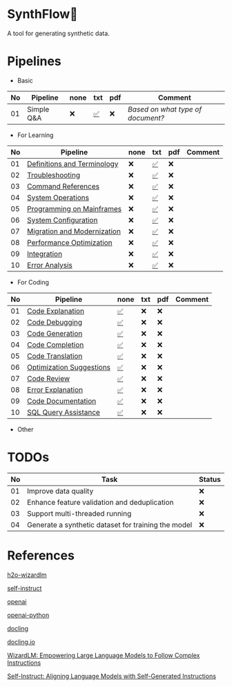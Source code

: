 # SynthFlow🍃

A tool for generating synthetic data.

# Pipelines

- Basic

|No|Pipeline|none|txt|pdf|Comment|
|---|---|---|---|---|---|
|01|Simple Q&A|❌|[✅](pipelines/Basic.py#L4)|❌|*Based on what type of document?*|

- For Learning

|No|Pipeline|none|txt|pdf|Comment|
|---|---|---|---|---|---|
|01|[Definitions and Terminology](docs/mainframe_learning_instruction_data.md#1-definitions-and-terminology)|❌|[✅](pipelines/Learning.py#L572)|❌||
|02|[Troubleshooting](docs/mainframe_learning_instruction_data.md#2-troubleshooting)|❌|[✅](pipelines/Learning.py#L513)|❌||
|03|[Command References](docs/mainframe_learning_instruction_data.md#3-command-references)|❌|[✅](pipelines/Learning.py#L454)|❌||
|04|[System Operations](docs/mainframe_learning_instruction_data.md#4-system-operations)|❌|[✅](pipelines/Learning.py#L395)|❌||
|05|[Programming on Mainframes](docs/mainframe_learning_instruction_data.md#5-programming-on-mainframes)|❌|[✅](pipelines/Learning.py#L336)|❌||
|06|[System Configuration](docs/mainframe_learning_instruction_data.md#6-system-configuration)|❌|[✅](pipelines/Learning.py#L276)|❌||
|07|[Migration and Modernization](docs/mainframe_learning_instruction_data.md#7-migration-and-modernization)|❌|[✅](pipelines/Learning.py#L217)|❌||
|08|[Performance Optimization](docs/mainframe_learning_instruction_data.md#8-performance-optimization)|❌|[✅](pipelines/Learning.py#L158)|❌||
|09|[Integration](docs/mainframe_learning_instruction_data.md#9-integration)|❌|[✅](pipelines/Learning.py#L99)|❌||
|10|[Error Analysis](docs/mainframe_learning_instruction_data.md#10-error-analysis)|❌|[✅](pipelines/Learning.py#L40)|❌||

- For Coding

|No|Pipeline|none|txt|pdf|Comment|
|---|---|---|---|---|---|
|01|[Code Explanation](docs/coding_instruction_data.md#1-code-explanation)|[✅](pipelines/Coding.py#L685)|❌|❌||
|02|[Code Debugging](docs/coding_instruction_data.md#2-code-debugging)|[✅](pipelines/Coding.py#L626)|❌|❌||
|03|[Code Generation](docs/coding_instruction_data.md#3-code-generation)|[✅](pipelines/Coding.py#L570)|❌|❌||
|04|[Code Completion](docs/coding_instruction_data.md#4-code-completion)|[✅](pipelines/Coding.py#L486)|❌|❌||
|05|[Code Translation](docs/coding_instruction_data.md#5-code-translation)|[✅](pipelines/Coding.py#L410)|❌|❌||
|06|[Optimization Suggestions](docs/coding_instruction_data.md#6-optimization-suggestions)|[✅](pipelines/Coding.py#L329)|❌|❌||
|07|[Code Review](docs/coding_instruction_data.md#7-code-review)|[✅](pipelines/Coding.py#L243)|❌|❌||
|08|[Error Explanation](docs/coding_instruction_data.md#8-error-explanation)|[✅](pipelines/Coding.py#L181)|❌|❌||
|09|[Code Documentation](docs/coding_instruction_data.md#9-code-documentation)|[✅](pipelines/Coding.py#L97)|❌|❌||
|10|[SQL Query Assistance](docs/coding_instruction_data.md#10-sql-query-assistance)|[✅](pipelines/Coding.py#L40)|❌|❌||

- Other

# TODOs
| No | Task                                         | Status |
|----|----------------------------------------------|--------|
| 01 | Improve data quality                         | ❌     |
| 02 | Enhance feature validation and deduplication | ❌     |
| 03 | Support multi-threaded running               | ❌     |
| 04 | Generate a synthetic dataset for training the model | ❌ |

# References

[h2o-wizardlm](https://github.com/h2oai/h2o-wizardlm?tab=readme-ov-file)

[self-instruct](https://github.com/yizhongw/self-instruct)

[openai](https://platform.openai.com/docs/overview)

[openai-python](https://github.com/locchh/openai-python)

[docling](https://github.com/DS4SD/docling)

[docling.io](https://ds4sd.github.io/docling/#ibm-open-source-ai)

[WizardLM: Empowering Large Language Models to Follow Complex Instructions](https://arxiv.org/abs/2304.12244)

[Self-Instruct: Aligning Language Models with Self-Generated Instructions](https://arxiv.org/abs/2212.10560)